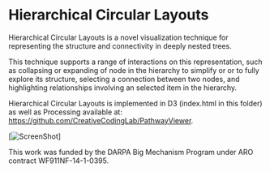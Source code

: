 Hierarchical Circular Layouts
=============
Hierarchical Circular Layouts is a novel visualization technique for representing the structure and connectivity in deeply nested trees. 

This technique supports a range of interactions on this representation, such as collapsing or expanding of node in the hierarchy to simplify or or to fully explore its structure, selecting a connection between two nodes, and highlighting relationships involving an selected item in the hierarchy.

Hierarchical Circular Layouts is implemented in D3 (index.html in this folder) as well as Processing available at: https://github.com/CreativeCodingLab/PathwayViewer.

[![ScreenShot](http://www.cs.uic.edu/~tdang/PathwayMatrix/TeaserVideo.png)]

This work was funded by the DARPA Big Mechanism Program under ARO contract WF911NF-14-1-0395.










